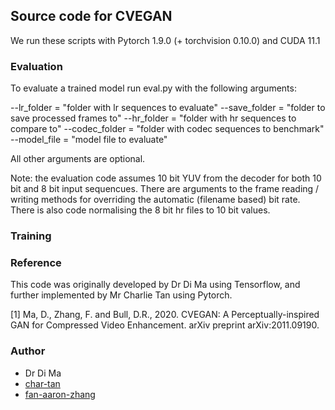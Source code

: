 ## Source code for CVEGAN

We run these scripts with Pytorch 1.9.0 (+ torchvision 0.10.0) and CUDA 11.1 

### Evaluation

To evaluate a trained model run eval.py with the following arguments:

--lr_folder = "folder with lr sequences to evaluate" 
--save_folder = "folder to save processed frames to"
--hr_folder = "folder with hr sequences to compare to"
--codec_folder = "folder with codec sequences to benchmark"
--model_file = "model file to evaluate"

All other arguments are optional.

Note: the evaluation code assumes 10 bit YUV from the decoder for both 10 bit and 8 bit input sequencues. There are arguments to the frame reading / writing methods for overriding the automatic (filename based) bit rate. There is also code normalising the 8 bit hr files to 10 bit values.

### Training

### Reference

This code was originally developed by Dr Di Ma using Tensorflow, and further implemented by Mr Charlie Tan using Pytorch.
 
[1] Ma, D., Zhang, F. and Bull, D.R., 2020. CVEGAN: A Perceptually-inspired GAN for Compressed Video Enhancement. arXiv preprint arXiv:2011.09190.

### Author

- Dr Di Ma
- [char-tan](https://github.com/char-tan)
- [fan-aaron-zhang](https://github.com/an-aaron-zhang)
